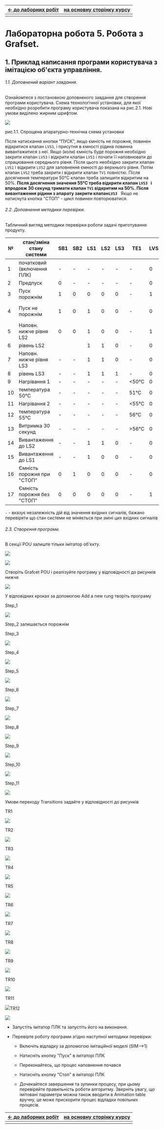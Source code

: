 | [<- до лаборних робіт](README.md) | [на основну сторінку курсу](../README.md) |
| --------------------------------- | ----------------------------------------- |
|                                   |                                           |

# Лабораторна робота 5. Робота з Grafset.

## 1. Приклад написання програми користувача з імітацією об'єкта управління.

###### 1.1. Доповнений варіант завдання.

Ознайомтеся з постановкою доповненого завдання для створення програми користувача. Схема технологічної установки, для якої необхідно розробити програму користувача показана на рис.2.1. Нові умови виділено жирним шрифтом. 

![](media5/dia1.png)

рис.1.1. Спрощена апаратурно-технічна схема установки 

Після натискання кнопки "ПУСК", якщо ємність не порожня, повинен відкритися клапан `LVS3`, і присутня в ємності рідина повинна вивантажитися з неї.  Якщо (коли) ємність буде порожня необхідно закрити клапан `LVS3` і відкрити клапан `LVS1` і почати її наповнювати до спрацювання середнього рівня. Після цього необхідно закрити клапан `LVS1` і відкрити `LVS2` для заповнення ємності до верхнього рівня. Потім клапан `LVS2` треба закрити і відкрити клапан `TV1` повністю. Після досягнення температури 50°С клапан треба залишити відкритим на 50%. **Після досягнення значення 55°С треба відкрити клапан `LVS3 ` і  впродовж 30 секунд тримати клапан `TV1` відкритим на 50%. Після вивантаження рідини з апарату закрити клапан`LVS3 `** Якщо не натиснута кнопка "СТОП" - цикл повинен повторюватися.

###### 2.2. Доповнення методики перевірки.

 Табличний вигляд методики перевірки роботи задачі приготування продукту. 

| №    | стан/зміна стану  системи   | SB1  | SB2  | LS1  | LS2  | LS3  | TE1   | LVS1 | LVS2 | LVS3 | TV1  | Примітка                    |
| ---- | --------------------------- | ---- | ---- | ---- | ---- | ---- | ----- | ---- | ---- | ---- | ---- | --------------------------- |
| 1    | початковий  (включення ПЛК) | -    | -    | -    | -    | -    | -     | 0    | 0    | 0    | 0    |                             |
| 2    | Предпуск                    | 0    | -    | -    | -    | -    | -     | 0    | 0    | 0    | 0    |                             |
| 3    | Пуск порожнім               | 1    | 0    | 0    | 0    | 0    | -     | 1    | 0    | 0    | 0    |                             |
| 4    | Пуск не порожнім            | 1    | 0    | 1    | 0    | 0    | -     | 0    | 0    | 1    | 0    | Продовжити перевірку з п.14 |
| 5    | Наповн. нижче рівня LS2     | 0    | 0    | 1    | 0    | 0    | -     | 1    | 0    | 0    | 0    |                             |
| 6    | рівень LS2                  |      |      | 1    | 1    | 0    | -     | 0    | 1    | 0    | 0    |                             |
| 7    | Наповн. нижче рівня LS3     | -    | -    | 1    | 1    | 0    | -     | 0    | 1    | 0    | 0    |                             |
| 8    | рівень LS3                  | -    | -    | 1    | 1    | 1    | -     | 0    | 0    | 0    | 100% |                             |
| 9    | Нагрівання 1                | -    | -    | -    | -    | -    | <50°С | 0    | 0    | 0    | 100% |                             |
| 10   | температура 50°С            | -    | -    | -    | -    | -    | 51°С  | 0    | 0    | 0    | 50%  |                             |
| 11   | Нагрівання 2                | -    | -    | -    | -    | -    | <55°С | 0    | 0    | 0    | 50%  |                             |
| 12   | температура 55°С            | -    | -    | -    | -    | -    | 56°С  | 0    | 0    | 1    | 50%  |                             |
| 13   | Витримка 30 секунд          | -    | -    | -    | -    | -    | >56°С | 0    | 0    | 1    | 50%  |                             |
| 14   | Вивантаження до LS2         | -    | -    | 1    | 1    | 0    | -     | 0    | 0    | 1    | 0    |                             |
| 15   | Вивантаження до LS1         | -    | -    | 1    | 0    | 0    | -     | 0    | 0    | 1    | 0    |                             |
| 16   | Ємність порожня при "СТОП"  | 0    | 1    | 0    | 0    | 0    | -     | 0    | 0    | 0    | 0    | продовжити перевірку з п.2  |
| 17   | Ємність порожня без "СТОП"  | 0    | 0    | 0    | 0    | 0    | -     | 1    | 0    | 0    | 0    | продовжити перевірку з п.5  |

  `-` - вказує незалежність дій від значення вхідних сигналів, бажано перевіряти що стан системи не міняється при зміні цих вхідних сигналів 

###### 2.3. Створення програми.

В секції POU залиште тільки імітатор об'єкту.

![](media5/1.png)

![](media5/2.png)



Створіть Grafcet POU і реалізуйте програму у відповідності до рисунків нижче

![](media5/3.png)

У відповідних кроках за допомогою Add a new rung творіть програму

Step_1

![](media5/4.png)

Step_2 залишається порожнім

Step_3

![](media5/5.png)

Step_4

![](media5/6.png)

Step_5

![](media5/7.png)

Step_6

![](media5/8.png)

Step_7

![](media5/9.png)

Step_8

![](media5/10.png)

Step_9

![](media5/11.png)

Step_10

![](media5/12.png)

Step_11

![](media5/13.png)

Умови переходу Transitions задайте у відповідності до рисунків

TR1

![](media5/14.png)

TR2

![](media5/15.png)

TR3

![](media5/16.png)

TR4

![](media5/17.png)

TR5

![](media5/18.png)

TR6

![](media5/19.png)

TR7

![](media5/20.png)

TR8

![](media5/21.png)

TR9

![](media5/22.png)

TR10

![](media5/23.png)

TR11

![](media5/24.png)TR12

![](media5/25.png)

- Запустіть імітатор ПЛК та запустіть його на виконання.

- Перевірте роботу програми згідно наступної методики перевірки:

  - Включіть відладку за допомогою імітаційної моделі (SIM-->1)

  - Натисніть кнопку "Пуск" в імітаторі ПЛК

  - Переконайтесь, що процес наповнення почався

  - Натисніть кнопку "Стоп" в імітаторі ПЛК

  - Дочекайтеся завершення та зупинки процесу, при цьому перевіряйте правильність роботи алгоритму. Зверніть увагу, що імітовані параметри можна також вводити в Animation table вручну, це може прискорити процес відладки повільних процесів.











| [<- до лаборних робіт](README.md) | [на основну сторінку курсу](../README.md) |
| --------------------------------- | ----------------------------------------- |
|                                   |                                           |